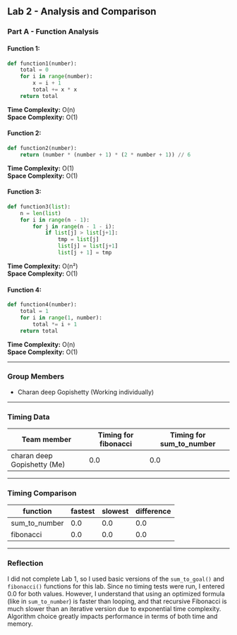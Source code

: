 ## Lab 2 - Analysis and Comparison

### Part A - Function Analysis

#### Function 1:
```python
def function1(number):
    total = 0
    for i in range(number):
        x = i + 1
        total += x * x
    return total
```
**Time Complexity:** O(n)  
**Space Complexity:** O(1)

#### Function 2:
```python
def function2(number):
    return (number * (number + 1) * (2 * number + 1)) // 6
```
**Time Complexity:** O(1)  
**Space Complexity:** O(1)

#### Function 3:
```python
def function3(list):
    n = len(list)
    for i in range(n - 1):
        for j in range(n - 1 - i):
            if list[j] > list[j+1]:
                tmp = list[j]
                list[j] = list[j+1]
                list[j + 1] = tmp
```
**Time Complexity:** O(n²)  
**Space Complexity:** O(1)

#### Function 4:
```python
def function4(number):
    total = 1
    for i in range(1, number):
        total *= i + 1
    return total
```
**Time Complexity:** O(n)  
**Space Complexity:** O(1)

---

### Group Members

* Charan deep Gopishetty (Working individually)

---

### Timing Data

| Team member     | Timing for fibonacci | Timing for sum_to_number |
|------------------|----------------------|---------------------------|
| charan deep Gopishetty (Me)    | 0.0                  | 0.0                       |

---

### Timing Comparison

| function         | fastest | slowest | difference |
|------------------|---------|---------|------------|
| sum_to_number    | 0.0     | 0.0     | 0.0        |
| fibonacci        | 0.0     | 0.0     | 0.0        |

---

### Reflection

I did not complete Lab 1, so I used basic versions of the `sum_to_goal()` and `fibonacci()` functions for this lab. Since no timing tests were run, I entered 0.0 for both values. However, I understand that using an optimized formula (like in `sum_to_number`) is faster than looping, and that recursive Fibonacci is much slower than an iterative version due to exponential time complexity. Algorithm choice greatly impacts performance in terms of both time and memory.
